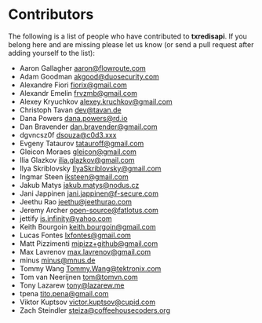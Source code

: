 Contributors
============
The following is a list of people who have contributed to
**txredisapi**. If you belong here and are missing please let us know
(or send a pull request after adding yourself to the list):

- Aaron Gallagher <aaron@flowroute.com>                                                                                                                                                                             
- Adam Goodman <akgood@duosecurity.com>
- Alexandre Fiori <fiorix@gmail.com>
- Alexandr Emelin <frvzmb@gmail.com>
- Alexey Kryuchkov <alexey.kruchkov@gmail.com>
- Christoph Tavan <dev@tavan.de>
- Dana Powers <dana.powers@rd.io>
- Dan Bravender <dan.bravender@gmail.com>
- dgvncsz0f <dsouza@c0d3.xxx>
- Evgeny Tataurov <tatauroff@gmail.com>
- Gleicon Moraes <gleicon@gmail.com>
- Ilia Glazkov <ilia.glazkov@gmail.com>
- Ilya Skriblovsky <IlyaSkriblovsky@gmail.com>
- Ingmar Steen <iksteen@gmail.com>
- Jakub Matys <jakub.matys@nodus.cz>
- Jani Jappinen <jani.jappinen@f-secure.com>
- Jeethu Rao <jeethu@jeethurao.com>
- Jeremy Archer <open-source@fatlotus.com>
- jettify <is.infinity@yahoo.com>
- Keith Bourgoin <keith.bourgoin@gmail.com>
- Lucas Fontes <lxfontes@gmail.com>
- Matt Pizzimenti <mjpizz+github@gmail.com>
- Max Lavrenov <max.lavrenov@gmail.com>
- minus <minus@mnus.de>
- Tommy Wang <Tommy.Wang@tektronix.com>
- Tom van Neerijnen <tom@tomvn.com>
- Tony Lazarew <tony@lazarew.me>
- tpena <tito.pena@gmail.com>
- Viktor Kuptsov <victor.kuptsov@cupid.com>
- Zach Steindler <steiza@coffeehousecoders.org>
